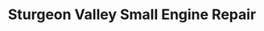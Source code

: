 ---
title: "Sturgeon Valley Small Engine Repair"
url: /indian-river/sturgeon-valley-small-engine-repair/
shop: Allgemein
---